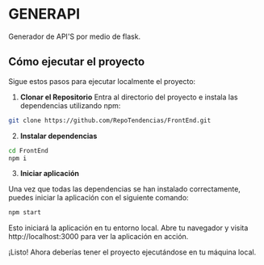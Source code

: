# GENERAPI

Generador de API'S por medio de flask. 

## Cómo ejecutar el proyecto

Sigue estos pasos para ejecutar localmente el proyecto:

1. **Clonar el Repositorio**
Entra al directorio del proyecto e instala las dependencias utilizando npm:
```bash
git clone https://github.com/RepoTendencias/FrontEnd.git
```

2. **Instalar dependencias**
```bash
cd FrontEnd
npm i
```

3. **Iniciar aplicación**

Una vez que todas las dependencias se han instalado correctamente, puedes iniciar la aplicación con el siguiente comando:

```bash
npm start
```
Esto iniciará la aplicación en tu entorno local. Abre tu navegador y visita http://localhost:3000 para ver la aplicación en acción.

¡Listo! Ahora deberías tener el proyecto ejecutándose en tu máquina local.